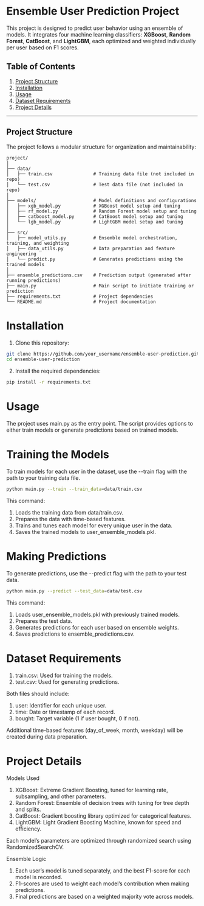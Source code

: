 # Ensemble User Prediction Project

This project is designed to predict user behavior using an ensemble of models. It integrates four machine learning classifiers: **XGBoost**, **Random Forest**, **CatBoost**, and **LightGBM**, each optimized and weighted individually per user based on F1 scores.

## Table of Contents

1. [Project Structure](#project-structure)
2. [Installation](#installation)
3. [Usage](#usage)
4. [Dataset Requirements](#dataset-requirements)
5. [Project Details](#project-details)

---

## Project Structure

The project follows a modular structure for organization and maintainability:

```plaintext
project/
│
├── data/
│   ├── train.csv               # Training data file (not included in repo)
│   └── test.csv                # Test data file (not included in repo)
│
├── models/                     # Model definitions and configurations
│   ├── xgb_model.py            # XGBoost model setup and tuning
│   ├── rf_model.py             # Random Forest model setup and tuning
│   ├── catboost_model.py       # CatBoost model setup and tuning
│   └── lgb_model.py            # LightGBM model setup and tuning
│
├── src/
│   ├── model_utils.py          # Ensemble model orchestration, training, and weighting
│   ├── data_utils.py           # Data preparation and feature engineering
│   └── predict.py              # Generates predictions using the trained models
│
├── ensemble_predictions.csv    # Prediction output (generated after running predictions)
├── main.py                     # Main script to initiate training or prediction
├── requirements.txt            # Project dependencies
└── README.md                   # Project documentation
```

# Installation
1. Clone this repository:
```bash
git clone https://github.com/your_username/ensemble-user-prediction.git
cd ensemble-user-prediction
```
2. Install the required dependencies:
```bash
pip install -r requirements.txt
```

# Usage
The project uses main.py as the entry point. The script provides options to either train models or generate predictions based on trained models.

# Training the Models
To train models for each user in the dataset, use the --train flag with the path to your training data file.
```bash
python main.py --train --train_data=data/train.csv
```
This command:

1. Loads the training data from data/train.csv.
2. Prepares the data with time-based features.
3. Trains and tunes each model for every unique user in the data.
4. Saves the trained models to user_ensemble_models.pkl.

# Making Predictions
To generate predictions, use the --predict flag with the path to your test data.
```bash
python main.py --predict --test_data=data/test.csv
```

This command:

1. Loads user_ensemble_models.pkl with previously trained models.
2. Prepares the test data.
3. Generates predictions for each user based on ensemble weights.
4. Saves predictions to ensemble_predictions.csv.

# Dataset Requirements
1. train.csv: Used for training the models.
2. test.csv: Used for generating predictions.

Both files should include:

1. user: Identifier for each unique user.
2. time: Date or timestamp of each record.
3. bought: Target variable (1 if user bought, 0 if not).

Additional time-based features (day_of_week, month, weekday)
will be created during data preparation.

# Project Details

Models Used
1. XGBoost: Extreme Gradient Boosting, tuned for learning rate, subsampling, and other parameters.
2. Random Forest: Ensemble of decision trees with tuning for tree depth and splits.
3. CatBoost: Gradient boosting library optimized for categorical features.
4. LightGBM: Light Gradient Boosting Machine, known for speed and efficiency.

Each model’s parameters are optimized through randomized search using RandomizedSearchCV.

Ensemble Logic

1. Each user’s model is tuned separately, and the best F1-score for each model is recorded.
2. F1-scores are used to weight each model’s contribution when making predictions.
3. Final predictions are based on a weighted majority vote across models.
